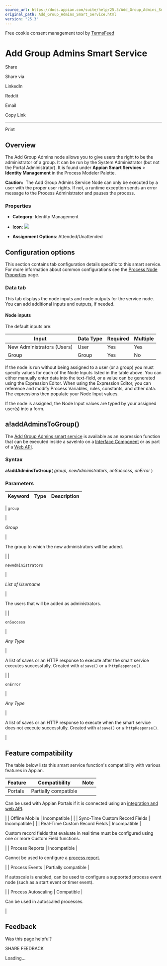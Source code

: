 ```yaml
---
source_url: https://docs.appian.com/suite/help/25.3/Add_Group_Admins_Smart_Service.html
original_path: Add_Group_Admins_Smart_Service.html
version: "25.3"
---
```


Free cookie consent management tool by [TermsFeed](https://www.termsfeed.com/)

# Add Group Admins Smart Service

Share

Share via

LinkedIn

Reddit

Email

Copy Link

* * *

Print

## Overview

The Add Group Admins node allows you to give users the right to be the administrator of a group. It can be run by the System Administrator (but not the Portal Administrator). It is found under **Appian Smart Services** > **Identity Management** in the Process Modeler Palette.

**Caution:**  The Add Group Admins Service Node can only be executed by a user with the proper user rights. If not, a runtime exception sends an error message to the Process Administrator and pauses the process.

### Properties

-   **Category**: Identity Management

-   **Icon**: ![](images/Smart_Service_Icons/Add_Group_Members.png)

-   **Assignment Options**: Attended/Unattended

## Configuration options

This section contains tab configuration details specific to this smart service. For more information about common configurations see the [Process Node Properties](Process_Node_and_Smart_Service_Properties.html) page.

### Data tab

This tab displays the node inputs and node outputs for the service node. You can add additional inputs and outputs, if needed.

#### Node inputs

The default inputs are:

| Input | Data Type | Required | Multiple |
| --- | --- | --- | --- |
| New Administrators (Users) | User | Yes | Yes |
| Group | Group | Yes | No |

If the node is run without being assigned to a user (or a group) you must specify values for each of the Node Inputs listed in the table above. You can either manually enter data into the text-field, or a value can be generated using the Expression Editor. When using the Expression Editor, you can reference and modify Process Variables, rules, constants, and other data. The expressions then populate your Node Input values.

If the node is assigned, the Node Input values are typed by your assigned user(s) into a form.

## a!addAdminsToGroup()

The [Add Group Admins smart service](#) is available as an expression function that can be executed inside a saveInto on a [Interface Component](executing_smart_services.html) or as part of a [Web API](Web_APIs.html).

### Syntax

**a!addAdminsToGroup**( _group, newAdministrators, onSuccess, onError_ )

### Parameters

| Keyword | Type | Description |
| --- | --- | --- |
|
`group`

 |

_Group_

 |

The group to which the new administrators will be added.

 |
|

`newAdministrators`

 |

_List of Username_

 |

The users that will be added as administrators.

 |
|

`onSuccess`

 |

_Any Type_

 |

A list of saves or an HTTP response to execute after the smart service executes successfully. Created with `a!save()` or `a!httpResponse()`.

 |
|

`onError`

 |

_Any Type_

 |

A list of saves or an HTTP response to execute when the smart service does not execute successfully. Created with `a!save()` or `a!httpResponse()`.

 |

## Feature compatibility

The table below lists this smart service function's compatibility with various features in Appian.

| Feature | Compatibility | Note |
| --- | --- | --- |
| Portals | Partially compatible |
Can be used with Appian Portals if it is connected using an [integration and web API](portals-design.html#using-partially-compatible-functions-and-objects-in-a-portal).

 |
| Offline Mobile | Incompatible |  |
| Sync-Time Custom Record Fields | Incompatible |  |
| Real-Time Custom Record Fields | Incompatible |

Custom record fields that evaluate in real time must be configured using one or more Custom Field functions.

 |
| Process Reports | Incompatible |

Cannot be used to configure a [process report](Process_Reports.html).

 |
| Process Events | Partially compatible |

If autoscale is enabled, can be used to configure a supported process event node (such as a start event or timer event).

 |
| Process Autoscaling | Compatible |

Can be used in autoscaled processes.

 |

## Feedback

Was this page helpful?

SHARE FEEDBACK

Loading...